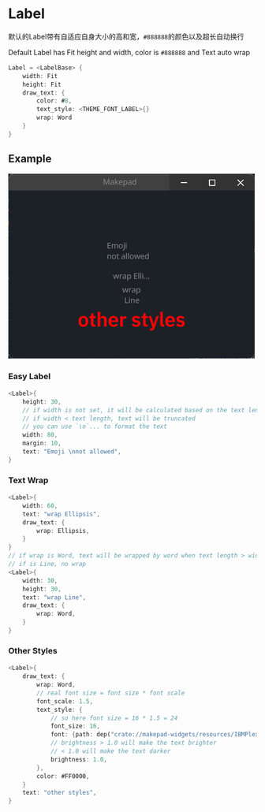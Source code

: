 # Label

默认的Label带有自适应自身大小的高和宽，`#888888`的颜色以及超长自动换行

Default Label has Fit height and width, color is `#888888` and Text auto wrap

```rust
Label = <LabelBase> {
    width: Fit
    height: Fit
    draw_text: {
        color: #8,
        text_style: <THEME_FONT_LABEL>{}
        wrap: Word
    }
}
```

## Example

![](../../../static/widget/label.png)

### Easy Label
```rust
<Label>{
    height: 30,
    // if width is not set, it will be calculated based on the text length
    // if width < text length, text will be truncated
    // you can use `\n`... to format the text
    width: 80,
    margin: 10,
    text: "Emoji \nnot allowed",
}
```
### Text Wrap
```rust
<Label>{
    width: 60,
    text: "wrap Ellipsis",
    draw_text: {
        wrap: Ellipsis,
    }
}
// if wrap is Word, text will be wrapped by word when text length > width
// if is Line, no wrap
<Label>{
    width: 30,
    height: 30,
    text: "wrap Line",
    draw_text: {
        wrap: Word,
    }
}
```
### Other Styles
```rust
<Label>{
    draw_text: {
        wrap: Word,
        // real font size = font size * font scale
        font_scale: 1.5,
        text_style: {
            // so here font size = 16 * 1.5 = 24
            font_size: 16,
            font: {path: dep("crate://makepad-widgets/resources/IBMPlexSans-SemiBold.ttf")},
            // brightness > 1.0 will make the text brighter
            // < 1.0 will make the text darker
            brightness: 1.0,
        },
        color: #FF0000,
    }
    text: "other styles",
}
```